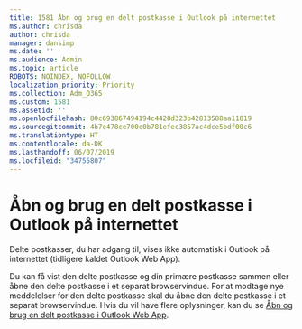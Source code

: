```yaml
---
title: 1581 Åbn og brug en delt postkasse i Outlook på internettet
ms.author: chrisda
author: chrisda
manager: dansimp
ms.date: ''
ms.audience: Admin
ms.topic: article
ROBOTS: NOINDEX, NOFOLLOW
localization_priority: Priority
ms.collection: Adm_O365
ms.custom: 1581
ms.assetid: ''
ms.openlocfilehash: 80c693867494194c4428d323b42813588aa11819
ms.sourcegitcommit: 4b7e478ce700c0b781efec3857ac4dce5bdf00c6
ms.translationtype: HT
ms.contentlocale: da-DK
ms.lasthandoff: 06/07/2019
ms.locfileid: "34755807"
---
```

# <a name="open-and-use-a-shared-mailbox-in-outlook-on-the-web"></a>Åbn og brug en delt postkasse i Outlook på internettet

Delte postkasser, du har adgang til, vises ikke automatisk i Outlook på internettet (tidligere kaldet Outlook Web App).

Du kan få vist den delte postkasse og din primære postkasse sammen eller åbne den delte postkasse i et separat browservindue. For at modtage nye meddelelser for den delte postkasse skal du åbne den delte postkasse i et separat browservindue. Hvis du vil have flere oplysninger, kan du se [Åbn og brug en delt postkasse i Outlook Web App](https://support.office.com/article/BC127866-42BE-4DE7-92AE-1EF2F787FD5C).
